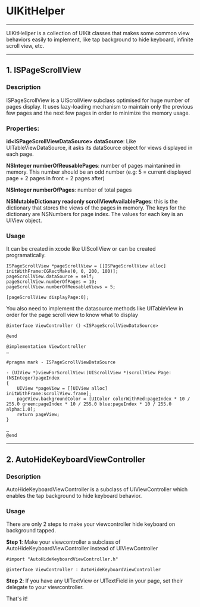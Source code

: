 # UIKitHelper
***
UIKitHellper is a collection of UIKit classes that makes some common view behaviors easily to implement, like tap background to hide keyboard, infinite scroll view, etc.
 
 
***
## 1. ISPageScrollView

### Description

ISPageScrollView is a UIScrollView subclass optimised for huge number of pages display. It uses lazy-loading mechanism to maintain only the previous few pages and the next few pages in order to minimize the memory usage.

### Properties:

**id\<ISPageScrollViewDataSource> dataSource**: Like UITableViewDataSource, it asks its dataSource object for views displayed in each page.

**NSInteger numberOfReusablePages**: number of pages maintanined in memory. This number should be an odd number (e.g: 5 = current displayed page + 2 pages in front + 2 pages after)

**NSInteger numberOfPages**: number of total pages

**NSMutableDictionary readonly scrollViewAvailablePages**: this is the dictionary that stores the views of the pages in memory. The keys for the dictionary are NSNumbers for page index. The values for each key is an UIView object.

### Usage

It can be created in xcode like UIScollView or can be created programatically.


```
ISPageScrollView *pageScrollView = [[ISPageScrollView alloc] initWithFrame:CGRectMake(0, 0, 200, 100)];
pageScrollView.dataSource = self;
pageScrollView.numberOfPages = 10;
pageScrollView.numberOfReusableViews = 5;

[pageScrollView displayPage:0];

```

You also need to implement the datasource methods like UITableView in order for the page scroll view to know what to display

```
@interface ViewController () <ISPageScrollViewDataSource>

@end

@implementation ViewController
…

#pragma mark - ISPageScrollViewDataSource

- (UIView *)viewForScrollView:(UIScrollView *)scrollView Page:(NSInteger)pageIndex
{
    UIView *pageView = [[UIView alloc] initWithFrame:scrollView.frame];
    pageView.backgroundColor = [UIColor colorWithRed:pageIndex * 10 / 255.0 green:pageIndex * 10 / 255.0 blue:pageIndex * 10 / 255.0 alpha:1.0];
    return pageView;
}

…
@end
```

***
## 2. AutoHideKeyboardViewController

### Description
AutoHideKeyboardViewController is a subclass of UIViewController which enables the tap background to hide keyboard behavior.

### Usage
There are only 2 steps to make your viewcontroller hide keyboard on background tapped.

**Step 1**: Make your viewcontroller a subclass of AutoHideKeyboardViewController instead of UIViewController

	#import "AutoHideKeyboardViewController.h"
	
	@interface ViewController : AutoHideKeyboardViewController
	
**Step 2**: If you have any UITextView or UITextField in your page, set their delegate to your viewcontroller.

That's it!
